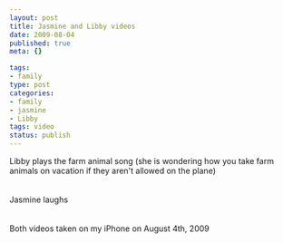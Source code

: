 ```yaml
--- 
layout: post
title: Jasmine and Libby videos
date: 2009-08-04
published: true
meta: {}

tags: 
- family
type: post
categories: 
- family
- jasmine
- Libby
tags: video
status: publish
---
```

Libby plays the farm animal song (she is wondering how you take farm animals on vacation if they aren't allowed on the plane)<br /><br /><br />Jasmine laughs<br /><br /><br />Both videos taken on my iPhone on August 4th, 2009
